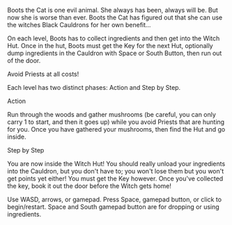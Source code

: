 Boots the Cat is one evil animal. She always has been, always will be. But now she is worse than ever. Boots the Cat has figured out that she can use the witches Black Cauldrons for her own benefit...

On each level, Boots has to collect ingredients and then get into the Witch Hut. Once in the hut, Boots must get the Key for the next Hut, optionally dump ingredients in the Cauldron with Space or South Button, then run out of the door. 

Avoid Priests at all costs!

Each level has two distinct phases: Action and Step by Step.

Action

Run through the woods and gather mushrooms (be careful, you can only carry 1 to start, and then it goes up) while you avoid Priests that are hunting for you. Once you have gathered your mushrooms, then find the Hut and go inside.

Step by Step

You are now inside the Witch Hut! You should really unload your ingredients into the Cauldron, but you don't have to; you won't lose them but you won't get points yet either! You must get the Key however. Once you've collected the key, book it out the door before the Witch gets home!

Use WASD, arrows, or gamepad. Press Space, gamepad button, or click to begin/restart. Space and South gamepad button are for dropping or using ingredients.